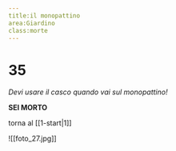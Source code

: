 ```yaml
---
title:il monopattino
area:Giardino
class:morte
---
```

# 35
_Devi usare il casco quando vai sul monopattino!_

**SEI MORTO**

torna al [[1-start|1]]

![[foto_27.jpg]]